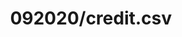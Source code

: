 ---  
schema: schema::092020/credit.csv  
title: 092020/credit.csv  
organization: Sample Department  
notes: Used in 1 lineage(s)  
resources:  
  - name: 092020/credit.csv 
    url: file:/Users/kensu/Customers/Kensu/LoanApproval/PROD/masterdata/prod/092020/credit.csv 
    format : CSV  
license: None  
category:
  - Education  
maintainer: User  
maintainer_email: UserMail  
---